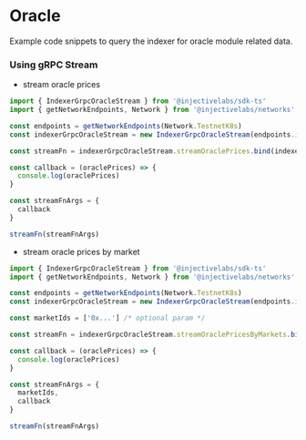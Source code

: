 # Oracle

Example code snippets to query the indexer for oracle module related data.

### Using gRPC Stream

* stream oracle prices

```ts
import { IndexerGrpcOracleStream } from '@injectivelabs/sdk-ts'
import { getNetworkEndpoints, Network } from '@injectivelabs/networks'

const endpoints = getNetworkEndpoints(Network.TestnetK8s)
const indexerGrpcOracleStream = new IndexerGrpcOracleStream(endpoints.indexer)

const streamFn = indexerGrpcOracleStream.streamOraclePrices.bind(indexerGrpcOracleStream)

const callback = (oraclePrices) => {
  console.log(oraclePrices)
}

const streamFnArgs = {
  callback
}

streamFn(streamFnArgs)
```

* stream oracle prices by market

```ts
import { IndexerGrpcOracleStream } from '@injectivelabs/sdk-ts'
import { getNetworkEndpoints, Network } from '@injectivelabs/networks'

const endpoints = getNetworkEndpoints(Network.TestnetK8s)
const indexerGrpcOracleStream = new IndexerGrpcOracleStream(endpoints.indexer)

const marketIds = ['0x...'] /* optional param */

const streamFn = indexerGrpcOracleStream.streamOraclePricesByMarkets.bind(indexerGrpcOracleStream)

const callback = (oraclePrices) => {
  console.log(oraclePrices)
}

const streamFnArgs = {
  marketIds,
  callback
}

streamFn(streamFnArgs)
```
